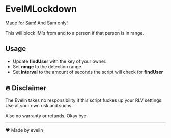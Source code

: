 # EveIMLockdown  

Made for Sam! And Sam only!

This will block IM's from and to a person if that person is in range.

## Usage

- Update **findUser** with the key of your owner.
- Set **range** to the detection range.
- Set **interval** to the amount of seconds the script will check for **findUser**

## 🔥 Disclaimer

The Evelin takes no responsibility if this script fuckes up your RLV settings. Use at your own risk and suchs

Also no warranty or refunds. Okay bye

---

❤ Made by evelin
